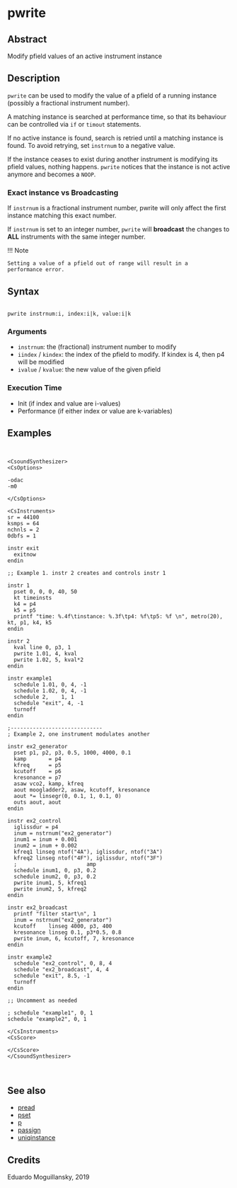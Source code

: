 # pwrite

## Abstract

Modify pfield values of an active instrument instance

## Description

`pwrite` can be used to modify the value of a pfield of a running instance 
(possibly a fractional instrument number).

A matching instance is searched at performance time, so that its
behaviour can be controlled via `if` or `timout` statements.

If no active instance is found, search is retried until a matching
instance is found. To avoid retrying, set `instrnum` to a negative value.

If the instance ceases to exist during another instrument is modifying
its pfield values, nothing happens. `pwrite` notices that the instance
is not active anymore and becomes a `NOOP`.

### Exact instance vs Broadcasting

If `instrnum` is a fractional instrument number, pwrite will only affect
the first instance matching this exact number.

If `instrnum` is set to an integer number, `pwrite` will **broadcast** the
changes to **ALL** instruments with the same integer number.

!!! Note

    Setting a value of a pfield out of range will result in a 
    performance error. 

## Syntax

```csound

pwrite instrnum:i, index:i|k, value:i|k

```
    
### Arguments

* `instrnum`: the (fractional) instrument number to modify
* `iindex` / `kindex`: the index of the pfield to modify. 
  If kindex is 4, then p4 will be modified
* `ivalue` / `kvalue`: the new value of the given pfield

### Execution Time

* Init (if index and value are i-values)
* Performance (if either index or value are k-variables)

## Examples

```csound


<CsoundSynthesizer>
<CsOptions>

-odac
-m0

</CsOptions>

<CsInstruments>
sr = 44100
ksmps = 64
nchnls = 2
0dbfs = 1

instr exit
  exitnow
endin
  
;; Example 1. instr 2 creates and controls instr 1
  
instr 1
  pset 0, 0, 0, 40, 50
  kt timeinsts
  k4 = p4
  k5 = p5
  printf "time: %.4f\tinstance: %.3f\tp4: %f\tp5: %f \n", metro(20), kt, p1, k4, k5
endin

instr 2
  kval line 0, p3, 1
  pwrite 1.01, 4, kval
  pwrite 1.02, 5, kval*2
endin

instr example1
  schedule 1.01, 0, 4, -1
  schedule 1.02, 0, 4, -1
  schedule 2,    1, 1
  schedule "exit", 4, -1
  turnoff
endin

;-----------------------------
; Example 2, one instrument modulates another

instr ex2_generator
  pset p1, p2, p3, 0.5, 1000, 4000, 0.1
  kamp       = p4
  kfreq      = p5
  kcutoff    = p6
  kresonance = p7
  asaw vco2, kamp, kfreq
  aout moogladder2, asaw, kcutoff, kresonance
  aout *= linsegr(0, 0.1, 1, 0.1, 0)
  outs aout, aout  
endin

instr ex2_control
  iglissdur = p4
  inum = nstrnum("ex2_generator")
  inum1 = inum + 0.001
  inum2 = inum + 0.002
  kfreq1 linseg ntof("4A"), iglissdur, ntof("3A")
  kfreq2 linseg ntof("4F"), iglissdur, ntof("3F")
  ;                      amp
  schedule inum1, 0, p3, 0.2 
  schedule inum2, 0, p3, 0.2
  pwrite inum1, 5, kfreq1
  pwrite inum2, 5, kfreq2
endin

instr ex2_broadcast
  printf "filter start\n", 1
  inum = nstrnum("ex2_generator")
  kcutoff    linseg 4000, p3, 400
  kresonance linseg 0.1, p3*0.5, 0.8
  pwrite inum, 6, kcutoff, 7, kresonance
endin

instr example2
  schedule "ex2_control", 0, 8, 4
  schedule "ex2_broadcast", 4, 4
  schedule "exit", 8.5, -1
  turnoff
endin

;; Uncomment as needed

; schedule "example1", 0, 1
schedule "example2", 0, 1

</CsInstruments>
<CsScore>

</CsScore>
</CsoundSynthesizer>



```


## See also

* [pread](pread.md)
* [pset](https://csound.com/docs/manual/pset.html)
* [p](https://csound.com/docs/manual/p.html)
* [passign](https://csound.com/docs/manual/passign.html)
* [uniqinstance](uniqinstance.md)

## Credits

Eduardo Moguillansky, 2019
